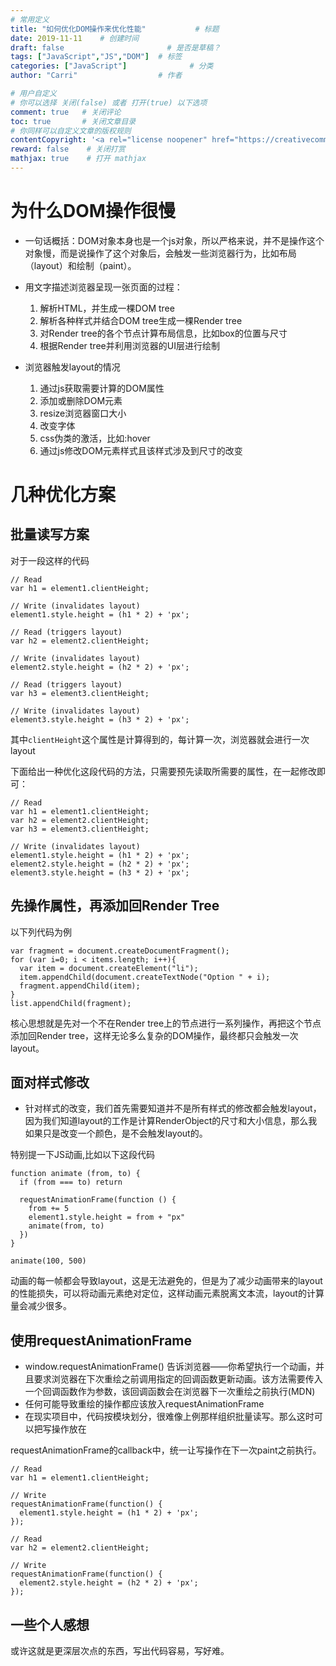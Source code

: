 ```yaml
---
# 常用定义
title: "如何优化DOM操作来优化性能"           # 标题
date: 2019-11-11    # 创建时间
draft: false                       # 是否是草稿？
tags: ["JavaScript","JS","DOM"]  # 标签
categories: ["JavaScript"]              # 分类
author: "Carri"                  # 作者

# 用户自定义
# 你可以选择 关闭(false) 或者 打开(true) 以下选项
comment: true   # 关闭评论
toc: true       # 关闭文章目录
# 你同样可以自定义文章的版权规则
contentCopyright: '<a rel="license noopener" href="https://creativecommons.org/licenses/by-nc-nd/4.0/" target="_blank">CC BY-NC-ND 4.0</a>'
reward: false	 # 关闭打赏
mathjax: true    # 打开 mathjax
---
```


# 为什么DOM操作很慢

* 一句话概括：DOM对象本身也是一个js对象，所以严格来说，并不是操作这个对象慢，而是说操作了这个对象后，会触发一些浏览器行为，比如布局（layout）和绘制（paint）。


* 用文字描述浏览器呈现一张页面的过程：
  1. 解析HTML，并生成一棵DOM tree
  2. 解析各种样式并结合DOM tree生成一棵Render tree
  3. 对Render tree的各个节点计算布局信息，比如box的位置与尺寸
  4. 根据Render tree并利用浏览器的UI层进行绘制


* 浏览器触发layout的情况
    1. 通过js获取需要计算的DOM属性
    2. 添加或删除DOM元素
    3. resize浏览器窗口大小
    4. 改变字体
    5. css伪类的激活，比如:hover
    6. 通过js修改DOM元素样式且该样式涉及到尺寸的改变


# 几种优化方案

## 批量读写方案
对于一段这样的代码

```
// Read
var h1 = element1.clientHeight;

// Write (invalidates layout)
element1.style.height = (h1 * 2) + 'px';

// Read (triggers layout)
var h2 = element2.clientHeight;

// Write (invalidates layout)
element2.style.height = (h2 * 2) + 'px';

// Read (triggers layout)
var h3 = element3.clientHeight;

// Write (invalidates layout)
element3.style.height = (h3 * 2) + 'px';
```


其中`clientHeight`这个属性是计算得到的，每计算一次，浏览器就会进行一次layout

下面给出一种优化这段代码的方法，只需要预先读取所需要的属性，在一起修改即可：

```
// Read
var h1 = element1.clientHeight;
var h2 = element2.clientHeight;
var h3 = element3.clientHeight;

// Write (invalidates layout)
element1.style.height = (h1 * 2) + 'px';
element2.style.height = (h2 * 2) + 'px';
element3.style.height = (h3 * 2) + 'px';
```


## 先操作属性，再添加回Render Tree

以下列代码为例

```
var fragment = document.createDocumentFragment();
for (var i=0; i < items.length; i++){
  var item = document.createElement("li");
  item.appendChild(document.createTextNode("Option " + i);
  fragment.appendChild(item);
}
list.appendChild(fragment);
```

核心思想就是先对一个不在Render tree上的节点进行一系列操作，再把这个节点添加回Render tree，这样无论多么复杂的DOM操作，最终都只会触发一次layout。


## 面对样式修改
* 针对样式的改变，我们首先需要知道并不是所有样式的修改都会触发layout，因为我们知道layout的工作是计算RenderObject的尺寸和大小信息，那么我如果只是改变一个颜色，是不会触发layout的。

特别提一下JS动画,比如以下这段代码
```
function animate (from, to) {
  if (from === to) return

  requestAnimationFrame(function () {
    from += 5
    element1.style.height = from + "px"
    animate(from, to)
  })
}

animate(100, 500)
```

动画的每一帧都会导致layout，这是无法避免的，但是为了减少动画带来的layout的性能损失，可以将动画元素绝对定位，这样动画元素脱离文本流，layout的计算量会减少很多。


## 使用requestAnimationFrame

* window.requestAnimationFrame() 告诉浏览器——你希望执行一个动画，并且要求浏览器在下次重绘之前调用指定的回调函数更新动画。该方法需要传入一个回调函数作为参数，该回调函数会在浏览器下一次重绘之前执行(MDN)
* 任何可能导致重绘的操作都应该放入requestAnimationFrame
* 在现实项目中，代码按模块划分，很难像上例那样组织批量读写。那么这时可以把写操作放在


requestAnimationFrame的callback中，统一让写操作在下一次paint之前执行。

```
// Read
var h1 = element1.clientHeight;

// Write
requestAnimationFrame(function() {
  element1.style.height = (h1 * 2) + 'px';
});

// Read
var h2 = element2.clientHeight;

// Write
requestAnimationFrame(function() {
  element2.style.height = (h2 * 2) + 'px';
});
```

## 一些个人感想

或许这就是更深层次点的东西，写出代码容易，写好难。



